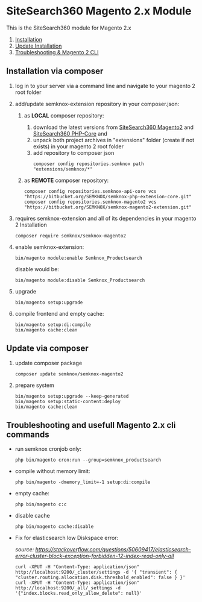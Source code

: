# SiteSearch360 Magento 2.x Module

This is the SiteSearch360 module for Magento 2.x

1. [Installation](#installation-via-composer)
2. [Update Installation](#update-via-composer)
3. [Troubleshooting & Magento 2 CLI](#troubleshooting-and-usefull-magento-2-cli-commands)


## Installation via composer

1.  log in to your server via a command line and navigate to your magento 2 root folder

2. add/update semknox-extension repository in your composer.json:
    1.  as **LOCAL** composer repository:
        1.  download the latest versions from [SiteSearch360 Magento2](https://bitbucket.org/SEMKNOX/semknox-magento2-extension) and [SiteSearch360 PHP-Core](https://bitbucket.org/SEMKNOX/semknox-php-extension-core) and 
        2.  unpack both project archives in "extensions" folder (create if not exists) in your magento 2 root folder
        3.  add repository to composer json
            ~~~shell
            composer config repositories.semknox path "extensions/semknox/*"
            ~~~

    2.  as **REMOTE** composer repository:
        ~~~shell
        composer config repositories.semknox-api-core vcs "https://bitbucket.org/SEMKNOX/semknox-php-extension-core.git"
        composer config repositories.semknox-magento2 vcs "https://bitbucket.org/SEMKNOX/semknox-magento2-extension.git"
        ~~~
        
3.  requires semknox-extension and all of its dependencies in your magento 2 Installation
    ~~~shell
    composer require semknox/semknox-magento2
    ~~~

4.  enable semknox-extension:
    ~~~shell
    bin/magento module:enable Semknox_Productsearch
    ~~~

    disable would be:
    ~~~shell
    bin/magento module:disable Semknox_Productsearch
    ~~~

5.  upgrade
    ~~~shell
    bin/magento setup:upgrade
    ~~~

6.  compile frontend and empty cache:
    ~~~shell
    bin/magento setup:di:compile
    bin/magento cache:clean
    ~~~



## Update via composer

1.  update composer package
    ~~~shell
    composer update semknox/semknox-magento2
    ~~~

2.  prepare system
    ~~~shell
    bin/magento setup:upgrade --keep-generated
    bin/magento setup:static-content:deploy
    bin/magento cache:clean
    ~~~


## Troubleshooting and usefull Magento 2.x cli commands

*  run semknox cronjob only:
    ~~~shell
    php bin/magento cron:run --group=semknox_productsearch
    ~~~

*  compile without memory limit:
    ~~~shell
    php bin/magento -dmemory_limit=-1 setup:di:compile
    ~~~

*  empty cache:
    ~~~shell
    php bin/magento c:c
    ~~~

*  disable cache
    ~~~shell
    php bin/magento cache:disable
    ~~~

*  Fix for elasticsearch low Diskspace error:

    *source: https://stackoverflow.com/questions/50609417/elasticsearch-error-cluster-block-exception-forbidden-12-index-read-only-all*
    ~~~shell
    curl -XPUT -H "Content-Type: application/json" http://localhost:9200/_cluster/settings -d '{ "transient": { "cluster.routing.allocation.disk.threshold_enabled": false } }'
    curl -XPUT -H "Content-Type: application/json" http://localhost:9200/_all/_settings -d '{"index.blocks.read_only_allow_delete": null}'
    ~~~
